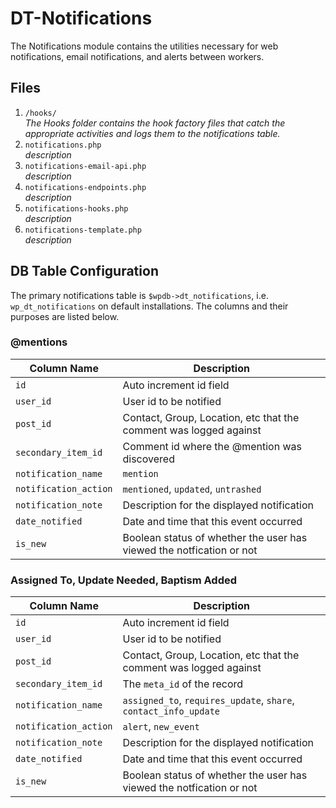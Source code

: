 # DT-Notifications
The Notifications module contains the utilities necessary for web notifications, email notifications, and alerts between workers.

## Files

1. `/hooks/`   
   _The Hooks folder contains the hook factory files that catch the appropriate activities and logs them to the notifications table._
1. `notifications.php`  
   _description_
1. `notifications-email-api.php`  
   _description_
1. `notifications-endpoints.php`   
   _description_
1. `notifications-hooks.php`  
   _description_
1. `notifications-template.php`  
   _description_

## DB Table Configuration

The primary notifications table is `$wpdb->dt_notifications`, i.e. `wp_dt_notifications` on default installations. The 
columns and their purposes are listed below.

### @mentions

| Column Name           | Description                                                               |
| ------------          |------------                                                               |
| `id`                  | Auto increment id field                                                   |
| `user_id`             | User id to be notified                                                    |
| `post_id`             | Contact, Group, Location, etc that the comment was logged against         |
| `secondary_item_id`   | Comment id where the @mention was discovered                              |
| `notification_name`   | `mention`                                                                 |
| `notification_action` | `mentioned`, `updated`, `untrashed`                                       |
| `notification_note`   | Description for the displayed notification                                |
| `date_notified`       | Date and time that this event occurred                                    |
| `is_new`              | Boolean status of whether the user has viewed the notfication or not      |


### Assigned To, Update Needed, Baptism Added

| Column Name           | Description                                                               |
| ------------          |------------                                                               |
| `id`                  | Auto increment id field                                                   |
| `user_id`             | User id to be notified                                                    |
| `post_id`             | Contact, Group, Location, etc that the comment was logged against         |
| `secondary_item_id`   | The `meta_id` of the record                                               |
| `notification_name`   | `assigned_to`, `requires_update`, `share`, `contact_info_update`          |
| `notification_action` | `alert`, `new_event`                                                      |
| `notification_note`   | Description for the displayed notification                                |
| `date_notified`       | Date and time that this event occurred                                    |
| `is_new`              | Boolean status of whether the user has viewed the notfication or not      |
